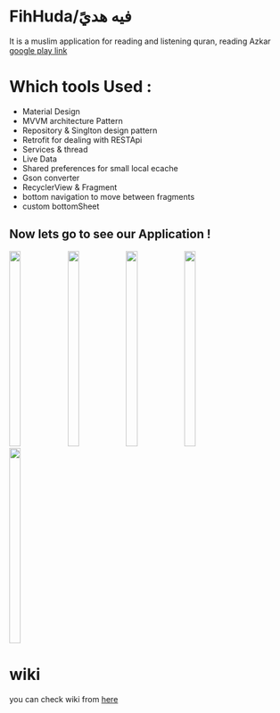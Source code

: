 # FihHuda/فيه هديً

It is a muslim application for reading and listening quran, reading Azkar [google play link](https://play.google.com/store/apps/details?id=tool.mariam.fihhuda)

# Which tools Used :
* Material Design
* MVVM architecture Pattern
* Repository & Singlton design pattern
* Retrofit for dealing with RESTApi
* Services & thread
* Live Data
* Shared preferences for small local ecache
* Gson converter
* RecyclerView & Fragment
* bottom navigation to move between fragments
* custom bottomSheet
                       

## Now lets go to see our Application !

<div>
<img width="20%" height="350" src="https://user-images.githubusercontent.com/55314273/128643995-3e43f32c-b2b6-4a4f-aa62-0a1b8fbb12c2.jpg" >
<img width="20%" height="350" src="https://user-images.githubusercontent.com/55314273/128644248-7b639d43-da26-4f31-95fe-ead21a70132e.jpg">
<img width="20%" height="350" src="https://user-images.githubusercontent.com/55314273/128644266-63bcb783-8cd9-4ef9-b954-642bdbc57d9b.jpg">
<img width="20%" height="350" src="https://user-images.githubusercontent.com/55314273/128644420-443751d8-d903-4267-bffb-6b316af9eaba.jpg">
<img width="20%" height="350" src="https://user-images.githubusercontent.com/55314273/128644392-9ac6ff8b-0ebe-4d7a-a64c-6a1eaac70472.jpg">                         

                         
                         
# wiki 
you can check wiki from [here](https://github.com/mariamrady92019/fihHuda/wiki) 
